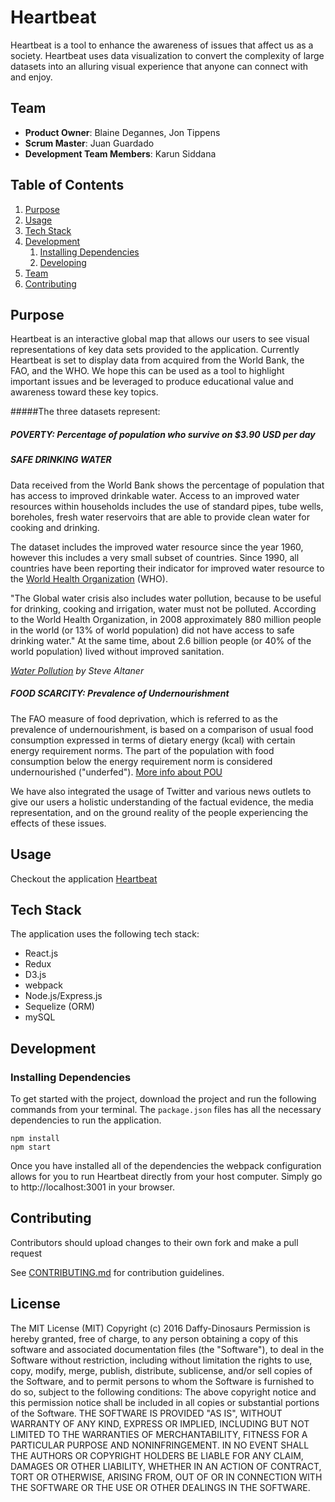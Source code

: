 # Heartbeat

Heartbeat is a tool to enhance the awareness of issues that affect us as a society. Heartbeat uses data visualization to convert the complexity of large datasets into an alluring visual experience that anyone can connect with and enjoy.

## Team

  - __Product Owner__: Blaine Degannes, Jon Tippens
  - __Scrum Master__: Juan Guardado
  - __Development Team Members__: Karun Siddana

## Table of Contents

1. [Purpose](#purpose)
1. [Usage](#usage)
1. [Tech Stack](#tech-stack)
1. [Development](#development)
    1. [Installing Dependencies](#installing-dependencies)
    1. [Developing](#developing)
1. [Team](#team)
1. [Contributing](#contributing)

## Purpose

Heartbeat is an interactive global map that allows our users to see visual representations of key data sets provided to the application. Currently Heartbeat is set to display data from acquired from the World Bank, the FAO, and the WHO. We hope this can be used as a tool to highlight important issues and be leveraged to produce educational value and awareness toward these key topics.

#####The three datasets represent:

##### POVERTY: Percentage of population who survive on $3.90 USD per day

##### SAFE DRINKING WATER
Data received from the World Bank shows the percentage of population that has access to improved drinkable water. Access to an improved water resources within households includes the use of standard pipes, tube wells, boreholes, fresh water reservoirs that are able to provide clean water for cooking and drinking.

The dataset includes the improved water resource since the year 1960, however this includes a very small subset of countries. Since 1990, all countries have been reporting their indicator for improved water resource to the [World Health Organization](http://data.worldbank.org/indicator/SH.H2O.SAFE.ZS) (WHO).

"The Global water crisis also includes water pollution, because to be useful for drinking, cooking and irrigation, water must not be polluted. According to the World Health Organization, in 2008 approximately 880 million people in the world (or 13% of world population) did not have access to safe drinking water." At the same time, about 2.6 billion people (or 40% of the world population) lived without improved sanitation.

[_Water Pollution_](http://cnx.org/contents/F0Hv_Zza@43.4:L4NPRKrh@8/Water-Pollution) _by Steve Altaner_

##### FOOD SCARCITY: Prevalence of Undernourishment
The FAO measure of food deprivation, which is referred to as the prevalence of undernourishment, is based on a comparison of usual food consumption expressed in terms of dietary energy (kcal) with certain energy requirement norms. The part of the population with food consumption below the energy requirement norm is considered undernourished ("underfed"). [ More info about POU ](http://www.fao.org/docrep/005/y4249e/y4249e06.htm)


We have also integrated the usage of Twitter and various news outlets to give our users a holistic understanding of the factual evidence, the media representation, and on the ground reality of the people experiencing the effects of these issues.

## Usage

Checkout the application [Heartbeat](https://abvolt.herokuapp.com/)

## Tech Stack

The application uses the following tech stack:
* React.js
* Redux
* D3.js
* webpack
* Node.js/Express.js
* Sequelize (ORM)
* mySQL

## Development

### Installing Dependencies

To get started with the project, download the project and run the following commands from your terminal. The `package.json` files has all the necessary dependencies to run the application.

```
npm install
npm start
```

Once you have installed all of the dependencies the webpack configuration allows for you to run Heartbeat directly from your host computer. Simply go to http://localhost:3001 in your browser.

## Contributing

Contributors should upload changes to their own fork and make a pull request

See [CONTRIBUTING.md](CONTRIBUTING.md) for contribution guidelines.

## License
The MIT License (MIT)
Copyright (c) 2016 Daffy-Dinosaurs
Permission is hereby granted, free of charge, to any person obtaining a copy of this software and associated documentation
files (the "Software"), to deal in the Software without restriction, including without limitation the rights to use, copy, modify,
merge, publish, distribute, sublicense, and/or sell copies of the Software, and to permit persons to whom the Software is
furnished to do so, subject to the following conditions:
The above copyright notice and this permission notice shall be included in all copies or substantial portions of the Software.
THE SOFTWARE IS PROVIDED "AS IS", WITHOUT WARRANTY OF ANY KIND, EXPRESS OR IMPLIED, INCLUDING BUT
NOT LIMITED TO THE WARRANTIES OF MERCHANTABILITY, FITNESS FOR A PARTICULAR PURPOSE AND
NONINFRINGEMENT. IN NO EVENT SHALL THE AUTHORS OR COPYRIGHT HOLDERS BE LIABLE FOR ANY CLAIM,
DAMAGES OR OTHER LIABILITY, WHETHER IN AN ACTION OF CONTRACT, TORT OR OTHERWISE, ARISING FROM, OUT OF OR IN CONNECTION WITH THE SOFTWARE OR THE USE OR OTHER DEALINGS IN THE SOFTWARE.
